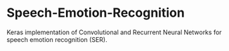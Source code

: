 # Speech-Emotion-Recognition
Keras implementation of Convolutional and Recurrent Neural Networks for speech emotion recognition (SER).
